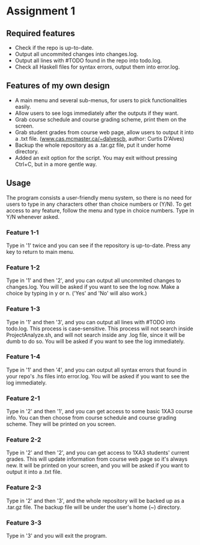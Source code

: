 # Assignment 1
## Required features
*	Check if the repo is up-to-date.
*	Output all uncommited changes into changes.log.
*	Output all lines with #TODO found in the repo into todo.log.
*	Check all Haskell files for syntax errors, output them into error.log.
## Features of my own design
*	A main menu and several sub-menus, for users to pick functionalities easily.
*	Allow users to see logs immediately after the outputs if they want. 
*	Grab course schedule and course grading scheme, print them on the screen.
*	Grab student grades from course web page, allow users to output it into a .txt file. (www.cas.mcmaster.ca/~dalvescb, author: Curtis D'Alves)
*	Backup the whole repository as a .tar.gz file, put it under home directory.
*	Added an exit option for the script. You may exit without pressing Ctrl+C, but in a more gentle way.
## Usage
The program consists a user-friendly menu system, so there is no need for users to type in any characters other than choice numbers or (Y/N). To get access to any feature, follow the menu and type in choice numbers. Type in Y/N whenever asked.
### Feature 1-1
Type in '1' twice and you can see if the repository is up-to-date. Press any key to return to main menu.
### Feature 1-2
Type in '1' and then '2', and you can output all uncommited changes to changes.log. You will be asked if you want to see the log now. Make a choice by typing in y or n. ('Yes' and 'No' will also work.)
### Feature 1-3
Type in '1' and then '3', and you can output all lines with #TODO into todo.log. This process is case-sensitive. This process will not search inside ProjectAnalyze.sh, and will not search inside any .log file, since it will be dumb to do so. You will be asked if you want to see the log immediately.
### Feature 1-4
Type in '1' and then '4', and you can output all syntax errors that found in your repo's .hs files into error.log. You will be asked if you want to see the log immediately. 
### Feature 2-1
Type in '2' and then '1', and you can get access to some basic 1XA3 course info. You can then choose from course schedule and course grading scheme. They will be printed on you screen. 
### Feature 2-2
Type in '2' and then '2', and you can get access to 1XA3 students' current grades. This will update information from course web page so it's always new. It will be printed on your screen, and you will be asked if you want to output it into a .txt file. 
### Feature 2-3
Type in '2' and then '3', and the whole repository will be backed up as a .tar.gz file. The backup file will be under the user's home (~) directory.
### Feature 3-3
Type in '3' and you will exit the program. 

